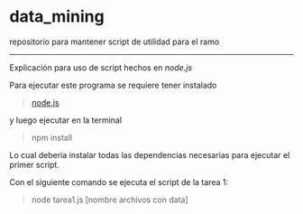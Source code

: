 data_mining
===========

repositorio para mantener script de utilidad para el ramo

------------------------------------------------------------
Explicación para uso de script hechos en *node.js*

Para ejecutar este programa se requiere tener instalado

> [node.js](http://nodejs.org/)

y luego ejecutar en la terminal

> npm install 

Lo cual debería instalar todas las dependencias necesarias para ejecutar el primer script.

Con el siguiente comando se ejecuta el script de la tarea 1:

> node tarea1.js [nombre archivos con data]
